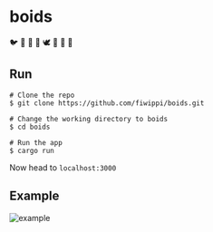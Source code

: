 # boids

🐦 🦅 🐓 🐧 🕊️ 🦚 🦆 🦩

## Run

```
# Clone the repo
$ git clone https://github.com/fiwippi/boids.git

# Change the working directory to boids
$ cd boids

# Run the app
$ cargo run
```

Now head to `localhost:3000`

## Example

![example](assets/example.gif)
